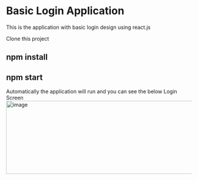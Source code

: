 # Basic Login Application

This is the application with basic login design using react.js

Clone this project
## npm install
## npm start

Automatically the application will run and you can see the below Login Screen
<img width="549" height="198" alt="image" src="https://github.com/user-attachments/assets/0aa2e167-5f5c-47a6-a0a3-0d2c71c996f9" />
